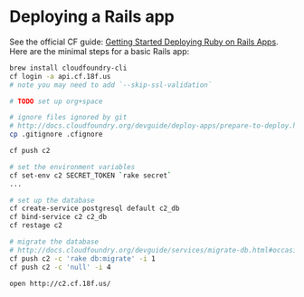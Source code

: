 # Deploying a Rails app

See the official CF guide: [Getting Started Deploying Ruby on Rails Apps](http://docs.cloudfoundry.org/buildpacks/ruby/gsg-ror.html). Here are the minimal steps for a basic Rails app:

```bash
brew install cloudfoundry-cli
cf login -a api.cf.18f.us
# note you may need to add `--skip-ssl-validation`

# TODO set up org+space

# ignore files ignored by git
# http://docs.cloudfoundry.org/devguide/deploy-apps/prepare-to-deploy.html#exclude
cp .gitignore .cfignore

cf push c2

# set the environment variables
cf set-env c2 SECRET_TOKEN `rake secret`
...

# set up the database
cf create-service postgresql default c2_db
cf bind-service c2 c2_db
cf restage c2

# migrate the database
# http://docs.cloudfoundry.org/devguide/services/migrate-db.html#occasional-migration
cf push c2 -c 'rake db:migrate' -i 1
cf push c2 -c 'null' -i 4

open http://c2.cf.18f.us/
```
